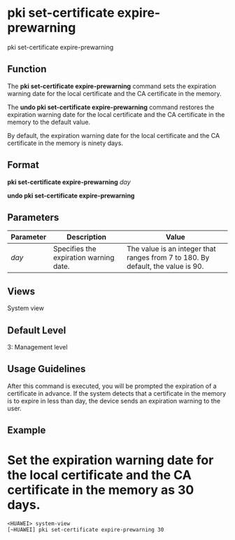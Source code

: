 pki set-certificate expire-prewarning
=====================================

pki set-certificate expire-prewarning

Function
--------



The **pki set-certificate expire-prewarning** command sets the expiration warning date for the local certificate and the CA certificate in the memory.

The **undo pki set-certificate expire-prewarning** command restores the expiration warning date for the local certificate and the CA certificate in the memory to the default value.



By default, the expiration warning date for the local certificate and the CA certificate in the memory is ninety days.


Format
------

**pki set-certificate expire-prewarning** *day*

**undo pki set-certificate expire-prewarning**


Parameters
----------

| Parameter | Description | Value |
| --- | --- | --- |
| *day* | Specifies the expiration warning date. | The value is an integer that ranges from 7 to 180. By default, the value is 90. |



Views
-----

System view


Default Level
-------------

3: Management level


Usage Guidelines
----------------

After this command is executed, you will be prompted the expiration of a certificate in advance. If the system detects that a certificate in the memory is to expire in less than day, the device sends an expiration warning to the user.


Example
-------

# Set the expiration warning date for the local certificate and the CA certificate in the memory as 30 days.
```
<HUAWEI> system-view
[~HUAWEI] pki set-certificate expire-prewarning 30

```